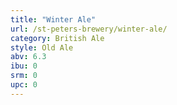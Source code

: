 ```yaml
---
title: "Winter Ale"
url: /st-peters-brewery/winter-ale/
category: British Ale
style: Old Ale
abv: 6.3
ibu: 0
srm: 0
upc: 0
---
```


